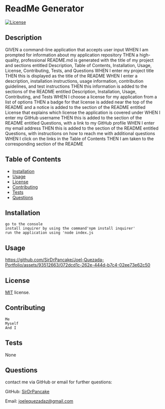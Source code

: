 # ReadMe Generator
      
[![License](https://img.shields.io/badge/License-MIT-blue.svg)](https://opensource.org/licenses/MIT)

## Description
GIVEN a command-line application that accepts user input
WHEN I am prompted for information about my application repository
THEN a high-quality, professional README.md is generated with the title of my project and sections entitled Description, Table of Contents, Installation, Usage, License, Contributing, Tests, and Questions
WHEN I enter my project title
THEN this is displayed as the title of the README
WHEN I enter a description, installation instructions, usage information, contribution guidelines, and test instructions
THEN this information is added to the sections of the README entitled Description, Installation, Usage, Contributing, and Tests
WHEN I choose a license for my application from a list of options
THEN a badge for that license is added near the top of the README and a notice is added to the section of the README entitled License that explains which license the application is covered under
WHEN I enter my GitHub username
THEN this is added to the section of the README entitled Questions, with a link to my GitHub profile
WHEN I enter my email address
THEN this is added to the section of the README entitled Questions, with instructions on how to reach me with additional questions
WHEN I click on the links in the Table of Contents
THEN I am taken to the corresponding section of the README

## Table of Contents
- [Installation](#installation)
- [Usage](#usage)
- [License](#license)
- [Contributing](#contributing)
- [Tests](#tests)
- [Questions](#questions)

## Installation
```
go to the console
install inquirer by using the command'npm install inquirer'
run the application using 'node index.js
```
## Usage
https://github.com/SirDrPancake/Joel-Quezada-Portfolio/assets/93512663/072dcd1c-262e-444d-b7c4-02ee73e62c50

## License
 [MIT](https://opensource.org/licenses/MIT) license.

## Contributing
```
Me
Myself
And I
```

## Tests
None

## Questions
contact me via GitHub or email for further questions:

GitHub: [SirDrPancake](https://github.com/)

Email: joelequezadaz@gmail.com
